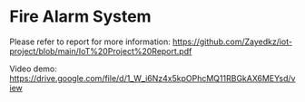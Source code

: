 # Fire Alarm System

Please refer to report for more information: https://github.com/Zayedkz/iot-project/blob/main/IoT%20Project%20Report.pdf

Video demo: https://drive.google.com/file/d/1_W_i6Nz4x5kpOPhcMQ11RBGkAX6MEYsd/view
